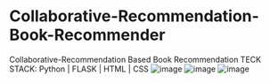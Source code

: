 # Collaborative-Recommendation-Book-Recommender
Collaborative-Recommendation Based Book Recommendation
TECK STACK: Python | FLASK | HTML | CSS 
![image](https://user-images.githubusercontent.com/60748255/194737735-66cc791a-41a9-4937-837b-b6663ea1878b.png)
![image](https://user-images.githubusercontent.com/60748255/194737754-5f5ae49c-89e0-4ec8-b9c3-4f2281fd31fe.png)
![image](https://user-images.githubusercontent.com/60748255/194737786-b9288451-bc2f-4f56-9678-1db97bafe786.png)
